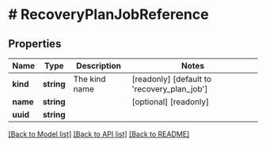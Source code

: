 # # RecoveryPlanJobReference

## Properties

Name | Type | Description | Notes
------------ | ------------- | ------------- | -------------
**kind** | **string** | The kind name | [readonly] [default to 'recovery_plan_job']
**name** | **string** |  | [optional] [readonly]
**uuid** | **string** |  |

[[Back to Model list]](../../README.md#models) [[Back to API list]](../../README.md#endpoints) [[Back to README]](../../README.md)
